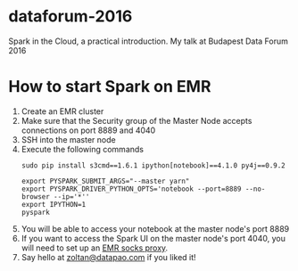 # dataforum-2016
Spark in the Cloud, a practical introduction. My talk at Budapest Data Forum 2016

# How to start Spark on EMR
1. Create an EMR cluster
2. Make sure that the Security group of the Master Node accepts connections on port 8889 and 4040
3. SSH into the master node
4. Execute the following commands
   ```
   sudo pip install s3cmd==1.6.1 ipython[notebook]==4.1.0 py4j==0.9.2
   
   export PYSPARK_SUBMIT_ARGS="--master yarn"
   export PYSPARK_DRIVER_PYTHON_OPTS='notebook --port=8889 --no-browser --ip='*''
   export IPYTHON=1
   pyspark
   ```
5. You will be able to access your notebook at the master node's port 8889
6. If you want to access the Spark UI on the master node's port 4040, you will need to set up an [EMR socks proxy](http://docs.aws.amazon.com/ElasticMapReduce/latest/DeveloperGuide/emr-connect-master-node-proxy.html).
7. Say hello at [zoltan@datapao.com](mailto:zoltan@datapao.com) if you liked it!
